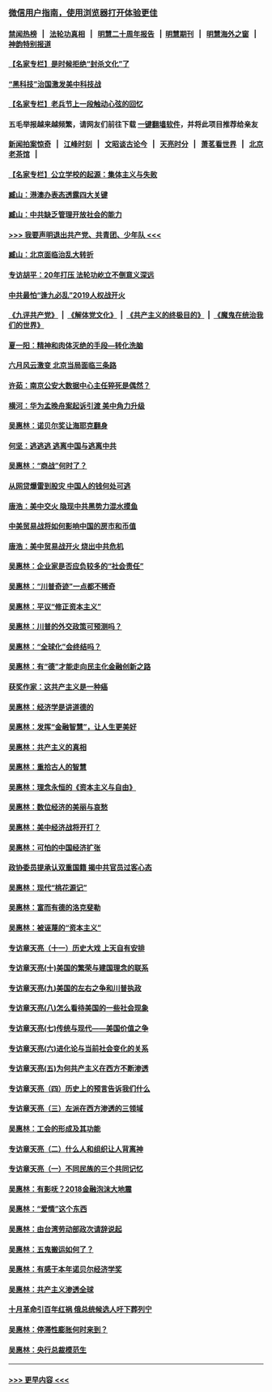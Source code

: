 ### [微信用户指南，使用浏览器打开体验更佳](https://github.com/gfw-breaker/banned-news1/blob/master/indexes/wechat-guide.md?t=0)
#### [禁闻热榜](热点新闻.md?t=0)  &nbsp;&nbsp;|&nbsp;&nbsp; [法轮功真相](https://github.com/gfw-breaker/truth/blob/master/README.md?t=0) &nbsp;&nbsp;|&nbsp;&nbsp; [明慧二十周年报告](https://github.com/gfw-breaker/mh-reports/blob/master/README.md?t=0) &nbsp;&nbsp;|&nbsp;&nbsp;[明慧期刊](https://github.com/gfw-breaker/mh-qikan) &nbsp;&nbsp;|&nbsp;&nbsp; [明慧海外之窗](https://github.com/gfw-breaker/mh-news/blob/master/README.md?t=0) &nbsp;&nbsp;|&nbsp;&nbsp; [神韵特别报道](https://github.com/gfw-breaker/mh-news/blob/master/shenyun.md?t=0)
#### [【名家专栏】是时候拒绝“封杀文化”了](../pages/nsc423/n11814093.md?t=02170744) 
#### [“黑科技”治国激发美中科技战](../pages/nsc423/n11638056.md?t=02170744) 
#### [【名家专栏】老兵节上一段触动心弦的回忆](../pages/nsc423/n11646016.md?t=02170744) 
#### 五毛举报越来越频繁，请网友们前往下载 [一键翻墙软件](https://github.com/gfw-breaker/ssr-accounts)，并将此项目推荐给亲友
#### [新闻拍案惊奇](https://github.com/gfw-breaker/banned-news1/blob/master/pages/link4.md) &nbsp;&nbsp;|&nbsp;&nbsp; [江峰时刻](https://github.com/gfw-breaker/banned-news1/blob/master/pages/link4.md) &nbsp;&nbsp;|&nbsp;&nbsp; [文昭谈古论今](https://github.com/gfw-breaker/banned-news1/blob/master/pages/link4.md) &nbsp;&nbsp;|&nbsp;&nbsp; [天亮时分](https://github.com/gfw-breaker/banned-news1/blob/master/pages/link4.md) &nbsp;&nbsp;|&nbsp;&nbsp; [萧茗看世界](https://github.com/gfw-breaker/banned-news1/blob/master/pages/link4.md) &nbsp;&nbsp;|&nbsp;&nbsp; [北京老茶馆](https://github.com/gfw-breaker/banned-news1/blob/master/pages/link4.md) &nbsp;&nbsp;|&nbsp;&nbsp; 
#### [【名家专栏】公立学校的起源：集体主义与失败](../pages/nsc423/n11601833.md?t=02170744) 
#### [臧山：港澳办表态透露四大关键](../pages/nsc423/n11421628.md?t=02170744) 
#### [臧山：中共缺乏管理开放社会的能力](../pages/nsc423/n11407457.md?t=02170744) 
#### [>>> 我要声明退出共产党、共青团、少年队 <<<](https://github.com/begood0513/goodnews/blob/master/quit/letter.md) 
#### [臧山：北京面临治乱大转折](../pages/nsc423/n11406895.md?t=02170744) 
#### [专访胡平：20年打压 法轮功屹立不倒意义深远](../pages/nsc423/n11398800.md?t=02170744) 
#### [中共最怕“逢九必乱”2019人权战开火](../pages/nsc423/n11385248.md?t=02170744) 
#### [《九评共产党》](https://github.com/begood0513/9ping.md/blob/master/README.md) &nbsp;|&nbsp; [《解体党文化》](../../../../jtdwh.md/blob/master/README.md)  &nbsp;|&nbsp; [《共产主义的终极目的》](../../../../gczydzjmd.md/blob/master/README.md) &nbsp;|&nbsp; [《魔鬼在统治我们的世界》](../../../../mgztzwmdsj.md/blob/master/README.md) 
#### [夏一阳：精神和肉体灭绝的手段—转化洗脑](../pages/nsc423/n11368250.md?t=02170744) 
#### [六月风云激变 北京当局面临三条路](../pages/nsc423/n11313668.md?t=02170744) 
#### [许茹：南京公安大数据中心主任猝死是偶然？](../pages/nsc423/n11064744.md?t=02170744) 
#### [横河：华为孟晚舟案起诉引渡 美中角力升级](../pages/nsc423/n11027230.md?t=02170744) 
#### [吴惠林：诺贝尔奖让海耶克翻身](../pages/nsc423/n10890049.md?t=02170744) 
#### [何坚：逃逃逃 逃离中国与逃离中共](../pages/nsc423/n10592891.md?t=02170744) 
#### [吴惠林：“商战”何时了？](../pages/nsc423/n10573558.md?t=02170744) 
#### [从网贷爆雷到股灾 中国人的钱何处可逃](../pages/nsc423/n10572800.md?t=02170744) 
#### [唐浩：美中交火 隐现中共黑势力混水摸鱼](../pages/nsc423/n10544040.md?t=02170744) 
#### [中美贸易战将如何影响中国的房市和币值](../pages/nsc423/n10543697.md?t=02170744) 
#### [唐浩：美中贸易战开火 烧出中共危机](../pages/nsc423/n10540126.md?t=02170744) 
#### [吴惠林：企业家是否应负较多的“社会责任”](../pages/nsc423/n10535022.md?t=02170744) 
#### [吴惠林：“川普奇迹”一点都不稀奇](../pages/nsc423/n10512808.md?t=02170744) 
#### [吴惠林：平议“修正资本主义”](../pages/nsc423/n10495724.md?t=02170744) 
#### [吴惠林：川普的外交政策可预测吗？](../pages/nsc423/n10462387.md?t=02170744) 
#### [吴惠林：“全球化”会终结吗？](../pages/nsc423/n10452838.md?t=02170744) 
#### [吴惠林：有“德”才能走向民主化金融创新之路](../pages/nsc423/n10432292.md?t=02170744) 
#### [获奖作家：这共产主义是一种癌](../pages/nsc423/n10431541.md?t=02170744) 
#### [吴惠林：经济学是讲道德的](../pages/nsc423/n10398014.md?t=02170744) 
#### [吴惠林：发挥“金融智慧”，让人生更美好](../pages/nsc423/n10375019.md?t=02170744) 
#### [吴惠林：共产主义的真相](../pages/nsc423/n10351394.md?t=02170744) 
#### [吴惠林：重拾古人的智慧](../pages/nsc423/n10337691.md?t=02170744) 
#### [吴惠林：理念永恒的《资本主义与自由》](../pages/nsc423/n10316274.md?t=02170744) 
#### [吴惠林：数位经济的美丽与哀愁](../pages/nsc423/n10292946.md?t=02170744) 
#### [吴惠林：美中经济战将开打？](../pages/nsc423/n10258825.md?t=02170744) 
#### [吴惠林：可怕的中国经济扩张](../pages/nsc423/n10219147.md?t=02170744) 
#### [政协委员提承认双重国籍 揭中共官员过客心态](../pages/nsc423/n10208809.md?t=02170744) 
#### [吴惠林：现代“桃花源记”](../pages/nsc423/n10185234.md?t=02170744) 
#### [吴惠林：富而有德的洛克斐勒](../pages/nsc423/n10142264.md?t=02170744) 
#### [吴惠林：被诬蔑的“资本主义”](../pages/nsc423/n10124816.md?t=02170744) 
#### [专访章天亮（十一）历史大戏 上天自有安排](../pages/nsc423/n10094905.md?t=02170744) 
#### [专访章天亮(十)美国的繁荣与建国理念的联系](../pages/nsc423/n10094899.md?t=02170744) 
#### [专访章天亮(九)美国的左右之争和川普执政](../pages/nsc423/n10094889.md?t=02170744) 
#### [专访章天亮(八)怎么看待美国的一些社会现象](../pages/nsc423/n10094857.md?t=02170744) 
#### [专访章天亮(七)传统与现代——美国价值之争](../pages/nsc423/n10093140.md?t=02170744) 
#### [专访章天亮(六)进化论与当前社会变化的关系](../pages/nsc423/n10092036.md?t=02170744) 
#### [专访章天亮(五)为何共产主义在西方不断渗透](../pages/nsc423/n10083620.md?t=02170744) 
#### [专访章天亮（四）历史上的预言告诉我们什么](../pages/nsc423/n10083606.md?t=02170744) 
#### [专访章天亮（三）左派在西方渗透的三领域](../pages/nsc423/n10081115.md?t=02170744) 
#### [吴惠林：工会的形成及其功能](../pages/nsc423/n10080633.md?t=02170744) 
#### [专访章天亮（二）什么人和组织让人背离神](../pages/nsc423/n10076637.md?t=02170744) 
#### [专访章天亮（一）不同民族的三个共同记忆](../pages/nsc423/n10074188.md?t=02170744) 
#### [吴惠林：有影呒？2018金融泡沫大地震](../pages/nsc423/n10040534.md?t=02170744) 
#### [吴惠林：“爱情”这个东西](../pages/nsc423/n10019423.md?t=02170744) 
#### [吴惠林：由台湾劳动部政次请辞说起](../pages/nsc423/n9979679.md?t=02170744) 
#### [吴惠林：五鬼搬运如何了？](../pages/nsc423/n9925338.md?t=02170744) 
#### [吴惠林：有感于本年诺贝尔经济学奖](../pages/nsc423/n9871883.md?t=02170744) 
#### [吴惠林：共产主义渗透全球](../pages/nsc423/n9812748.md?t=02170744) 
#### [十月革命引百年红祸 俄总统候选人吁下葬列宁](../pages/nsc423/n9810182.md?t=02170744) 
#### [吴惠林：停滞性膨胀何时来到？](../pages/nsc423/n9764136.md?t=02170744) 
#### [吴惠林：央行总裁模范生](../pages/nsc423/n9728134.md?t=02170744) 

----
#### [ >>> 更早内容 <<< ](../indexes/nsc423-earlier.md)

